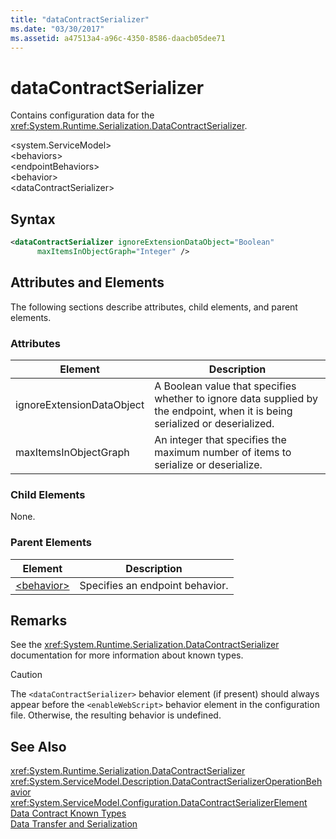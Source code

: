 ```yaml
---
title: "dataContractSerializer"
ms.date: "03/30/2017"
ms.assetid: a47513a4-a96c-4350-8586-daacb05dee71
---
```

# dataContractSerializer
Contains configuration data for the <xref:System.Runtime.Serialization.DataContractSerializer>.  

 \<system.ServiceModel>  
\<behaviors>  
\<endpointBehaviors>  
\<behavior>  
\<dataContractSerializer>  

## Syntax  

```xml  
<dataContractSerializer ignoreExtensionDataObject="Boolean"  
      maxItemsInObjectGraph="Integer" />  
```  

## Attributes and Elements  
 The following sections describe attributes, child elements, and parent elements.  

### Attributes  


|Element|Description|  
|-------------|-----------------|  
|ignoreExtensionDataObject|A Boolean value that specifies whether to ignore data supplied by the endpoint, when it is being serialized or deserialized.|  
|maxItemsInObjectGraph|An integer that specifies the maximum number of items to serialize or deserialize.|  

### Child Elements  
 None.  

### Parent Elements  


|Element|Description|  
|-------------|-----------------|  
|[\<behavior>](../../../../../docs/framework/configure-apps/file-schema/wcf/behavior-of-endpointbehaviors.md)|Specifies an endpoint behavior.|  

## Remarks  
 See the <xref:System.Runtime.Serialization.DataContractSerializer> documentation for more information about known types.  

> [!CAUTION]
>  The `<dataContractSerializer>` behavior element (if present) should always appear before the `<enableWebScript>` behavior element in the configuration file. Otherwise, the resulting behavior is undefined.  

## See Also  
 <xref:System.Runtime.Serialization.DataContractSerializer>  
 <xref:System.ServiceModel.Description.DataContractSerializerOperationBehavior>  
 <xref:System.ServiceModel.Configuration.DataContractSerializerElement>  
 [Data Contract Known Types](../../../../../docs/framework/wcf/feature-details/data-contract-known-types.md)  
 [Data Transfer and Serialization](../../../../../docs/framework/wcf/feature-details/data-transfer-and-serialization.md)
